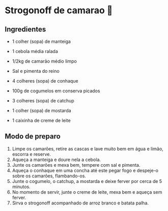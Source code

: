 # Strogonoff de camarao :shrimp:

## Ingredientes

- 1 colher (sopa) de manteiga

- 1 cebola média ralada

- 1/2kg de camarão médio limpo

- Sal e pimenta do reino

- 4 colheres (sopa) de conhaque

- 100g de cogumelos em conserva picados

- 3 colheres (sopa) de catchup

- 1 colher (sopa) de mostarda

- 1 caixinha de creme de leite

  

## Modo de preparo

1. Limpe os camarões, retire as cascas e lave muito bem em água e limão, escorra e reserve.
2. Aqueça a manteiga e doure nela a cebola.
3. Junte os camarões e mexa bem, tempere com sal e pimenta.
4. Aqueça o conhaque em uma concha até este pegar fogo e despeje-o sobre os camarões, flambando-os.
5. Junte o cogumelo, o catchup, a mostarda e deixe ferver por cerca de 5 minutos.
6. No momento de servir, junte o creme de leite, mexa bem e aqueça sem ferver.
7. Sirva o strogonoff acompanhado de arroz branco e batata palha.



